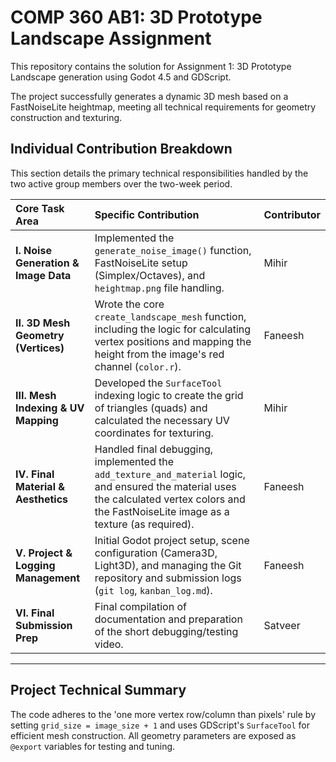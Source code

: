# COMP 360 AB1: 3D Prototype Landscape Assignment

This repository contains the solution for Assignment 1: 3D Prototype Landscape generation using Godot 4.5 and GDScript.

The project successfully generates a dynamic 3D mesh based on a FastNoiseLite heightmap, meeting all technical requirements for geometry construction and texturing.

## Individual Contribution Breakdown

This section details the primary technical responsibilities handled by the two active group members over the two-week period.

| Core Task Area | Specific Contribution | Contributor |
| :--- | :--- | :--- |
| **I. Noise Generation & Image Data** | Implemented the `generate_noise_image()` function, FastNoiseLite setup (Simplex/Octaves), and `heightmap.png` file handling. | Mihir |
| **II. 3D Mesh Geometry (Vertices)** | Wrote the core `create_landscape_mesh` function, including the logic for calculating vertex positions and mapping the height from the image's red channel (`color.r`). | Faneesh |
| **III. Mesh Indexing & UV Mapping** | Developed the `SurfaceTool` indexing logic to create the grid of triangles (quads) and calculated the necessary UV coordinates for texturing. | Mihir |
| **IV. Final Material & Aesthetics** | Handled final debugging, implemented the `add_texture_and_material` logic, and ensured the material uses the calculated vertex colors and the FastNoiseLite image as a texture (as required). | Faneesh |
| **V. Project & Logging Management** | Initial Godot project setup, scene configuration (Camera3D, Light3D), and managing the Git repository and submission logs (`git log`, `kanban_log.md`). | Faneesh |
| **VI. Final Submission Prep** | Final compilation of documentation and preparation of the short debugging/testing video. | Satveer |

---
## Project Technical Summary

The code adheres to the 'one more vertex row/column than pixels' rule by setting `grid_size = image_size + 1` and uses GDScript's `SurfaceTool` for efficient mesh construction. All geometry parameters are exposed as `@export` variables for testing and tuning.
